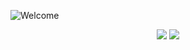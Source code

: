 ![Welcome](https://readme-typing-svg.demolab.com?font=Fira+Code&pause=1000&color=F7F7F7&repeat=true&width=435&lines=Hello+there+%F0%9F%91%8B)  
<div align="center"> 
  <a href="https://t.me/TuanKiri" target="_blank"><img src="https://img.shields.io/badge/Telegram-2CA5E0?style=for-the-badge&logo=telegram&logoColor=white" /></a>
  <a href = "mailto:ejow-artem@yandex.ru"><img src="https://img.shields.io/badge/-Email-06D6A9?style=for-the-badge&logo=maildotru&logoColor=fff"></a>
</div>
